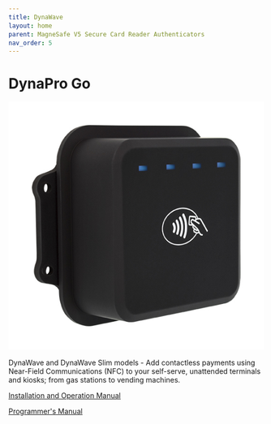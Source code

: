 ```yaml
---
title: DynaWave
layout: home
parent: MagneSafe V5 Secure Card Reader Authenticators
nav_order: 5
---
```


# DynaPro Go

![DynaWave Image](Images/img01.jpg)


DynaWave and DynaWave Slim models - Add contactless payments using Near-Field Communications (NFC) to your self-serve, unattended terminals and kiosks; from gas stations to vending machines.

[Installation and Operation Manual](https://www.magtek.com/content/documentationfiles/d998200265.pdf)

[Programmer's Manual](https://www.magtek.com/content/documentationfiles/d998200215.pdf)